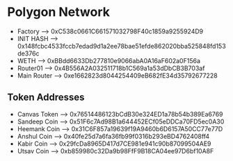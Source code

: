 # Polygon Network

- Factory 	--> 		0xC538c0661C661571032798F40c1859a9255924D9
- INIT HASH 	-->		0x148fcbc4533fccb7edad9d1a2ee78bae51efde862020bba525848fd153de376c
- WETH 		--> 		0xBBdd6633Db277810e9066abA0A16aF602a0F156a
- Router01 	--> 		0x4B556A2A032511718b1C569a1a53dDbCB3B703af
- Main Router 	--> 		0xe1662823d8044254409eB682fE34d35792677228

## Token Addresses

- Canvas Token 	--> 		0x76514486123bCdB30e324ED1a78b54b389Ea6769
- Sandeep Coin 	-->		0x51F6c7Ad98B1a644452ECf05eDDCa70FD5ec0A30
- Heemank Coin 	-->		0x31C6F857a19639f19A9460b6D6157A50CC77e77D
- Anshul Coin 	-->		0x40fe25d7a6fa36fb99f0316b293eBD4762408ff4
- Kabir Coin 	-->		0x29fcDa8965D417d7CE981e941c90b87099504AE9
- Utsav Coin 	-->		0xb859980c32Da9b98FfF9B18CA04ee97D6bf10A8F
